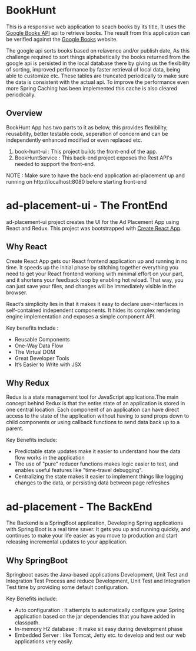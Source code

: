 # BookHunt

This is a responsive web application to seach books by its title, It uses the [Google Books API](https://developers.google.com/books/) api to retrieve books. The result from this application can be verified against the [Google Books](https://books.google.com/) website.

The google api sorts books based on relavence and/or publish date, As this challenge required to sort things alphabetically the books returned from the google api is persisted in the local database there by giving us the flexibility of sorting, improved performance by faster retrieval of local data, being able to customize etc. These tables are truncated periodically to make sure the data is consistent with the actual api. To improve the performance even more Spring Caching has been implemented this cache is also cleared periodically.

## Overview
BookHunt App has two parts to it as below, this provides flexibility, reusability, better testable code, seperation of concern and can be independently enhanced modified or even replaced etc.

1. book-hunt-ui : This project builds the front-end of the app.
2. BookHuntService : This back-end project exposes the Rest API's needed to support the front-end.

NOTE : Make sure to have the back-end application ad-placement up and running on http://localhost:8080 before starting front-end

# ad-placement-ui - The FrontEnd

ad-placement-ui project creates the UI for the Ad Placement App using React and Redux. This project was bootstrapped with [Create React App](https://github.com/facebook/create-react-app).

## Why React 
Create React App gets our React frontend application up and running in no time. It speeds up the initial phase by stitching together everything you need to get your React frontend working with minimal effort on your part, and it shortens your feedback loop by enabling hot reload. That way, you can just save your files, and changes will be immediately visible in the browser.

React’s simplicity lies in that it makes it easy to declare user-interfaces in self-contained independent components. It hides its complex rendering engine implementation and exposes a simple component API.

Key benefits include :
* Reusable Components
* One-Way Data Flow
* The Virtual DOM
* Great Developer Tools
* It’s Easier to Write with JSX

## Why Redux
Redux is a state management tool for JavaScript applications.The main concept behind Redux is that the entire state of an application is stored in one central location. Each component of an application can have direct access to the state of the application without having to send props down to child components or using callback functions to send data back up to a parent.

Key Benefits include:
* Predictable state updates make it easier to understand how the data flow works in the application
* The use of "pure" reducer functions makes logic easier to test, and enables useful features like "time-travel debugging".
* Centralizing the state makes it easier to implement things like logging changes to the data, or persisting data between page refreshes

# ad-placement - The BackEnd

The Backend is a SpringBoot application, Developing Spring applications with Spring Boot is a real time saver. It gets you up and running quickly, and continues to make your life easier as you move to production and start releasing incremental updates to your application.

## Why SpringBoot
Springboot eases the Java-based applications Development, Unit Test and Integration Test Process and reduce Development, Unit Test and Integration Test time by providing some default configuration.

Key Benefits include:
* Auto configuration : It attempts to automatically configure your Spring application based on the jar dependencies that you have added in classpath. 
* In-memory H2 database : It make sit easy during development phase
* Embedded Server : like Tomcat, Jetty etc. to develop and test our web applications very easily.








